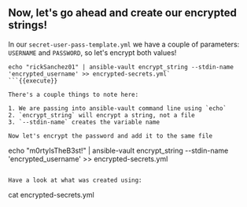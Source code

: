 ## Now, let's go ahead and create our encrypted strings!

In our `secret-user-pass-template.yml` we have a couple of parameters: `USERNAME` and `PASSWORD`, so let's encrypt both values! 
```
echo "rickSanchez01" | ansible-vault encrypt_string --stdin-name 'encrypted_username' >> encrypted-secrets.yml`
```{{execute}}

There's a couple things to note here:

1. We are passing into ansible-vault command line using `echo`
2. `encrypt_string` will encrypt a string, not a file
3. `--stdin-name` creates the variable name

Now let's encrypt the password and add it to the same file
```
echo "m0rtyIsTheB3st!" | ansible-vault encrypt_string --stdin-name 'encrypted_username' >> encrypted-secrets.yml
```{{execute}}

Have a look at what was created using:
```
cat encrypted-secrets.yml
```{{execute}}

